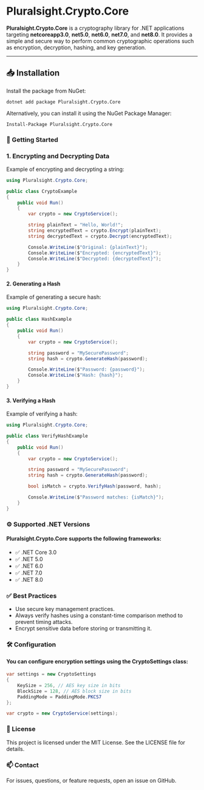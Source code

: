 ﻿# Pluralsight.Crypto.Core

**Pluralsight.Crypto.Core** is a cryptography library for .NET applications targeting **netcoreapp3.0**, **net5.0**, **net6.0**, **net7.0**, and **net8.0**. It provides a simple and secure way to perform common cryptographic operations such as encryption, decryption, hashing, and key generation.

---

## 📥 Installation

Install the package from NuGet:

```shell
dotnet add package Pluralsight.Crypto.Core
```

Alternatively, you can install it using the NuGet Package Manager:

```shell
Install-Package Pluralsight.Crypto.Core
```

### 🚀 Getting Started
### 1. Encrypting and Decrypting Data
Example of encrypting and decrypting a string:

```csharp
using Pluralsight.Crypto.Core;

public class CryptoExample
{
    public void Run()
    {
        var crypto = new CryptoService();

        string plainText = "Hello, World!";
        string encryptedText = crypto.Encrypt(plainText);
        string decryptedText = crypto.Decrypt(encryptedText);

        Console.WriteLine($"Original: {plainText}");
        Console.WriteLine($"Encrypted: {encryptedText}");
        Console.WriteLine($"Decrypted: {decryptedText}");
    }
}
```
#### 2. Generating a Hash
Example of generating a secure hash:

```csharp
using Pluralsight.Crypto.Core;

public class HashExample
{
    public void Run()
    {
        var crypto = new CryptoService();

        string password = "MySecurePassword";
        string hash = crypto.GenerateHash(password);

        Console.WriteLine($"Password: {password}");
        Console.WriteLine($"Hash: {hash}");
    }
}
```
#### 3. Verifying a Hash
Example of verifying a hash:

```csharp
using Pluralsight.Crypto.Core;

public class VerifyHashExample
{
    public void Run()
    {
        var crypto = new CryptoService();

        string password = "MySecurePassword";
        string hash = crypto.GenerateHash(password);

        bool isMatch = crypto.VerifyHash(password, hash);

        Console.WriteLine($"Password matches: {isMatch}");
    }
}
```
### ⚙️ Supported .NET Versions
#### Pluralsight.Crypto.Core supports the following frameworks:

* ✅ .NET Core 3.0
* ✅ .NET 5.0
* ✅ .NET 6.0
* ✅ .NET 7.0
* ✅ .NET 8.0
### ✅ Best Practices
* Use secure key management practices.
* Always verify hashes using a constant-time comparison method to prevent timing attacks.
* Encrypt sensitive data before storing or transmitting it.

### 🛠️ Configuration
#### You can configure encryption settings using the CryptoSettings class:

```csharp
var settings = new CryptoSettings
{
    KeySize = 256, // AES key size in bits
    BlockSize = 128, // AES block size in bits
    PaddingMode = PaddingMode.PKCS7
};

var crypto = new CryptoService(settings);
```
### 📝 License
This project is licensed under the MIT License. See the LICENSE file for details.

### 📫 Contact
For issues, questions, or feature requests, open an issue on GitHub.